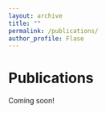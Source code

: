 ```yaml
---
layout: archive
title: ""
permalink: /publications/
author_profile: Flase
---
```


Publications
======
Coming soon!
